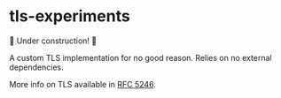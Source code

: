 # tls-experiments

:construction: Under construction! :construction:

A custom TLS implementation for no good reason. Relies on no external dependencies.

More info on TLS available in [RFC 5246](https://tools.ietf.org/html/rfc5246#appendix-A.1).
